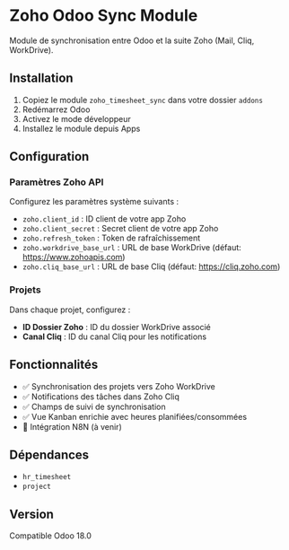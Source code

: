 # Zoho Odoo Sync Module

Module de synchronisation entre Odoo et la suite Zoho (Mail, Cliq, WorkDrive).

## Installation

1. Copiez le module `zoho_timesheet_sync` dans votre dossier `addons`
2. Redémarrez Odoo
3. Activez le mode développeur
4. Installez le module depuis Apps

## Configuration

### Paramètres Zoho API
Configurez les paramètres système suivants :
- `zoho.client_id` : ID client de votre app Zoho
- `zoho.client_secret` : Secret client de votre app Zoho  
- `zoho.refresh_token` : Token de rafraîchissement
- `zoho.workdrive_base_url` : URL de base WorkDrive (défaut: https://www.zohoapis.com)
- `zoho.cliq_base_url` : URL de base Cliq (défaut: https://cliq.zoho.com)

### Projets
Dans chaque projet, configurez :
- **ID Dossier Zoho** : ID du dossier WorkDrive associé
- **Canal Cliq** : ID du canal Cliq pour les notifications

## Fonctionnalités

- ✅ Synchronisation des projets vers Zoho WorkDrive
- ✅ Notifications des tâches dans Zoho Cliq
- ✅ Champs de suivi de synchronisation
- ✅ Vue Kanban enrichie avec heures planifiées/consommées
- 🔄 Intégration N8N (à venir)

## Dépendances

- `hr_timesheet`
- `project`

## Version

Compatible Odoo 18.0